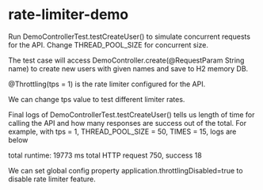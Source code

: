 # rate-limiter-demo

Run DemoControllerTest.testCreateUser() to simulate concurrent requests for the API. Change THREAD_POOL_SIZE for concurrent size.

The test case will access DemoController.create(@RequestParam String name) to create new users with given names and save to H2 memory DB. 

@Throttling(tps = 1) is the rate limiter configured for the API.

We can change tps value to test different limiter rates. 

Final logs of DemoControllerTest.testCreateUser() tells us length of time for calling the API and how many responses are success out of
the total. 
For example, with tps = 1, THREAD_POOL_SIZE = 50, TIMES = 15, logs are below

total runtime: 19773 ms
total HTTP request 750, success 18

We can set global config property application.throttlingDisabled=true to disable rate limiter feature.
